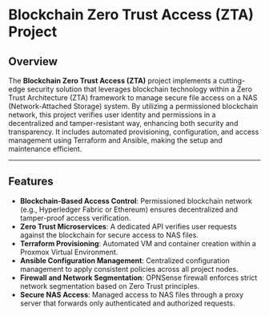 # **Blockchain Zero Trust Access (ZTA) Project**

## Overview

The **Blockchain Zero Trust Access (ZTA)** project implements a cutting-edge security solution that leverages blockchain technology within a Zero Trust Architecture (ZTA) framework to manage secure file access on a NAS (Network-Attached Storage) system. By utilizing a permissioned blockchain network, this project verifies user identity and permissions in a decentralized and tamper-resistant way, enhancing both security and transparency. It includes automated provisioning, configuration, and access management using Terraform and Ansible, making the setup and maintenance efficient.

---

## Features

- **Blockchain-Based Access Control**: Permissioned blockchain network (e.g., Hyperledger Fabric or Ethereum) ensures decentralized and tamper-proof access verification.
- **Zero Trust Microservices**: A dedicated API verifies user requests against the blockchain for secure access to NAS files.
- **Terraform Provisioning**: Automated VM and container creation within a Proxmox Virtual Environment.
- **Ansible Configuration Management**: Centralized configuration management to apply consistent policies across all project nodes.
- **Firewall and Network Segmentation**: OPNSense firewall enforces strict network segmentation based on Zero Trust principles.
- **Secure NAS Access**: Managed access to NAS files through a proxy server that forwards only authenticated and authorized requests.
